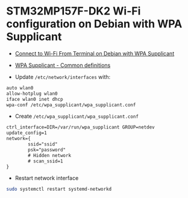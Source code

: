 # STM32MP157F-DK2 Wi-Fi configuration on Debian with WPA Supplicant
* [Connect to Wi-Fi From Terminal on Debian with WPA Supplicant](https://www.linuxbabe.com/debian/connect-to-wi-fi-from-terminal-on-debian-wpa-supplicant)
* [WPA Supplicant - Common definitions](https://w1.fi/wpa_supplicant/devel/defs_8h.html)

* Update `/etc/network/interfaces` with:
```txt
auto wlan0
allow-hotplug wlan0
iface wlan0 inet dhcp
wpa-conf /etc/wpa_supplicant/wpa_supplicant.conf
```

* Create `/etc/wpa_supplicant/wpa_supplicant.conf`
```txt
ctrl_interface=DIR=/var/run/wpa_supplicant GROUP=netdev
update_config=1
network={
        ssid="ssid"
        psk="password"
        # Hidden network
        # scan_ssid=1
}
```

* Restart network interface
```bash
sudo systemctl restart systemd-networkd
```
